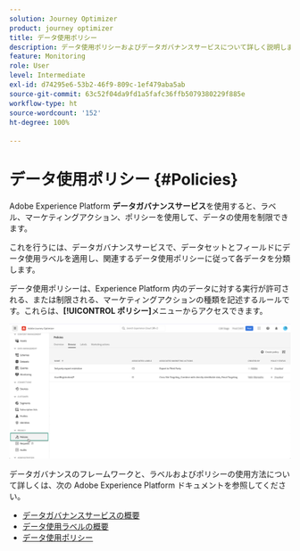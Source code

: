 ```yaml
---
solution: Journey Optimizer
product: journey optimizer
title: データ使用ポリシー
description: データ使用ポリシーおよびデータガバナンスサービスについて詳しく説明します。
feature: Monitoring
role: User
level: Intermediate
exl-id: d74295e6-53b2-46f9-809c-1ef479aba5ab
source-git-commit: 63c52f04da9fd1a5fafc36ffb5079380229f885e
workflow-type: ht
source-wordcount: '152'
ht-degree: 100%

---
```


# データ使用ポリシー {#Policies}


Adobe Experience Platform **データガバナンスサービス**&#x200B;を使用すると、ラベル、マーケティングアクション、ポリシーを使用して、データの使用を制限できます。

これを行うには、データガバナンスサービスで、データセットとフィールドにデータ使用ラベルを適用し、関連するデータ使用ポリシーに従って各データを分類します。

データ使用ポリシーは、Experience Platform 内のデータに対する実行が許可される、または制限される、マーケティングアクションの種類を記述するルールです。これらは、**[!UICONTROL ポリシー]**&#x200B;メニューからアクセスできます。

![](assets/policies.png)

データガバナンスのフレームワークと、ラベルおよびポリシーの使用方法について詳しくは、次の Adobe Experience Platform ドキュメントを参照してください。

* [データガバナンスサービスの概要](https://experienceleague.adobe.com/docs/experience-platform/data-governance/home.html?lang=ja)
* [データ使用ラベルの概要](https://experienceleague.adobe.com/docs/experience-platform/data-governance/labels/overview.html?lang=ja)
* [データ使用ポリシー](https://experienceleague.adobe.com/docs/experience-platform/data-governance/policies/overview.html?lang=ja)
